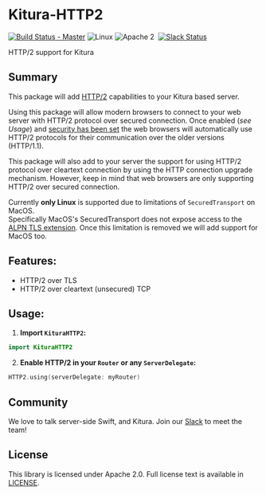 # Kitura-HTTP2

[![Build Status - Master](https://travis-ci.org/IBM-Swift/Kitura-HTTP2.svg?branch=master)](https://travis-ci.org/IBM-Swift/Kitura-HTTP2)
![Linux](https://img.shields.io/badge/os-linux-green.svg?style=flat)
![Apache 2](https://img.shields.io/badge/license-Apache2-blue.svg?style=flat)
&nbsp;[![Slack Status](http://swift-at-ibm-slack.mybluemix.net/badge.svg)](http://swift-at-ibm-slack.mybluemix.net/)

HTTP/2 support for Kitura

## Summary
This package will add [HTTP/2](https://http2.github.io/http2-spec/) capabilities to your Kitura based server.

Using this package will allow modern browsers to connect to your web server with HTTP/2 protocol over secured connection. Once enabled (_see Usage_) and [security has been set](http://www.kitura.io/en/resources/tutorials/ssl.html) the web browsers will automatically use HTTP/2 protocols for their communication over the older versions (HTTP/1.1).

This package will also add to your server the support for using HTTP/2 protocol over cleartext connection by using the HTTP connection upgrade mechanism. However, keep in mind that web browsers are only supporting HTTP/2 over secured connection.

Currently **only Linux** is supported due to limitations of `SecuredTransport` on MacOS.  
Specifically MacOS's SecuredTransport does not expose access to the [ALPN TLS extension](https://www.rfc-editor.org/rfc/rfc7301.txt). Once this limitation is removed we will add support for MacOS too.

## Features:

- HTTP/2 over TLS
- HTTP/2 over cleartext (unsecured) TCP

## Usage:

1. **Import `KituraHTTP2`:**

  ```swift
  import KituraHTTP2
  ```

2. **Enable HTTP/2 in your `Router` or any `ServerDelegate`:**
  ```swift
  HTTP2.using(serverDelegate: myRouter)
  ```



## Community

We love to talk server-side Swift, and Kitura. Join our [Slack](http://swift-at-ibm-slack.mybluemix.net/) to meet the team!

## License
This library is licensed under Apache 2.0. Full license text is available in [LICENSE](LICENSE.txt).
